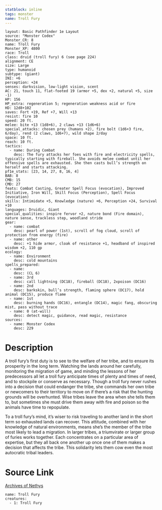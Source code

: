 ```yaml
---
statblock: inline
tags: monster
name: Troll Fury
---
```

```statblock
layout: Basic Pathfinder 1e Layout
source: "Monster Codex"
Monster_CR: 8
name: Troll Fury
Monster_XP: 4800
race: Troll
class: druid (troll fury) 6 (see page 224)
alignment: CE
size: Large
type: humanoid
subtype: (giant)
INI: +6
perception: +24
senses: darkvision, low-light vision, scent
AC: 21, touch 11, flat-footed 19 (armor +5, dex +2, natural +5, size -1)
HP: 156
HP_extra: regeneration 5; regeneration weakness acid or fire
HD: 12d8+102
saves: Fort +19, Ref +7, Will +13
resist: fire 10
speed: 20 ft.
melee: bite +13 (1d8+6), 2 claws +13 (1d6+6)
special_attacks: chosen prey (humans +2), fire bolt (1d6+3 fire, 6/day), rend (2 claws, 1d6+7), wild shape 2/day
space: 10 ft.
reach: 10 ft.
tactics:
  - name: During Combat
    desc: The fury attacks her foes with fire and electricity spells, typically starting with fireball. She avoids melee combat until her offensive spells are exhausted. She then casts bull’s strength on herself and starts attacking.
pf1e_stats: [23, 14, 27, 8, 16, 4]
BAB: 8
CMB: 15
CMD: 27
feats: Combat Casting, Greater Spell Focus (evocation), Improved Initiative, Iron Will, Skill Focus (Perception), Spell Focus (evocation)
skills: Intimidate +5, Knowledge (nature) +6, Perception +24, Survival +10
languages: Druidic, Giant
special_qualities: inspire fervor +2, nature bond (Fire domain), nature sense, trackless step, woodland stride
gear:
  - name: combat
    desc: pearl of power (1st), scroll of fog cloud, scroll of protection from energy (fire)
  - name: other
    desc: +1 hide armor, cloak of resistance +1, headband of inspired wisdom +2, 110 gp
ecology:
  - name: Environment
    desc: cold mountains
spells_prepared:
  - name:
    desc: (CL 6)
  - name: 3rd
    desc: call lightning (DC18), fireball (DC18), 2xpoison (DC16)
  - name: 2nd
    desc: barkskin, bull’s strength, flaming sphere (DC17), hold animal (DC15), produce flame
  - name: 1st
    desc: burning hands (DC16), entangle (DC14), magic fang, obscuring mist, pass without trace
  - name: 0 (at-will)
    desc: detect magic, guidance, read magic, resistance
sources:
  - name: Monster Codex
    desc: 229
```
# Description
A troll fury’s first duty is to see to the welfare of her tribe, and to ensure its prosperity in the long term. Watching the lands around her carefully, monitoring the migration of game, and minding the lessons of her predecessors all let a troll fury anticipate times of plenty and times of need, and to stockpile or conserve as necessary. Though a troll fury never rushes into a decision that could endanger the tribe, she commands her own tribe or newcomers to their territory to move on if there’s a risk that the hunting grounds will be overhunted. Wise tribes leave the area when she tells them to, but sometimes she must drive them away with fire and poison so the animals have time to repopulate.

To a troll fury’s mind, it’s wiser to risk traveling to another land in the short term so exhausted lands can recover. This attitude, combined with her knowledge of natural environments, means she’s the member of the tribe most likely to lead a migration. In larger tribes, a triumvirate or larger group of furies works together. Each concentrates on a particular area of expertise, but they all back one another up once one of them makes a decision that affects the tribe. This solidarity lets them cow even the most autocratic tribal leaders.
# Source Link
[Archives of Nethys](https://aonprd.com/MonsterDisplay.aspx?ItemName=Troll%20Fury)
```encounter-table
name: Troll Fury
creatures:
  - 1: Troll Fury
```

